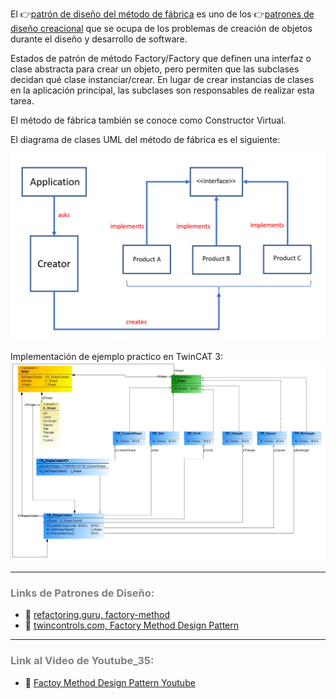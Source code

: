 
El 👉[patrón de diseño del método de fábrica](https://refactoring.guru/design-patterns/factory-method) es uno de los 👉[patrones de diseño creacional](https://refactoring.guru/design-patterns/creational-patterns) que se ocupa de los problemas de creación de objetos durante el diseño y desarrollo de software. 

Estados de patrón de método Factory/Factory que definen una interfaz o clase abstracta para crear un objeto, pero permiten que las subclases decidan qué clase instanciar/crear. En lugar de crear instancias de clases en la aplicación principal, las subclases son responsables de realizar esta tarea. 

El método de fábrica también se conoce como Constructor Virtual.

El diagrama de clases UML del método de fábrica es el siguiente: 

![Factoy Method Design Pattern0](../imagenes/Design_Pattern__Creational_Factory_Method_0.JPG)

Implementación de ejemplo practico en TwinCAT 3:
![Factoy Method Design Pattern1](../imagenes/Design_Pattern__Creational_Factory_Method.JPG)

***
### <span style="color:grey">Links de Patrones de Diseño:</span>
- 🔗 [refactoring.guru, factory-method](https://refactoring.guru/design-patterns/factory-method)
- 🔗 [twincontrols.com, Factory Method Design Pattern](https://www.twincontrols.com/community/twincat-knowledgebase/factory-method-design-pattern/)
***
### <span style="color:grey">Link al Video de Youtube_35:</span>
- 🔗 [Factoy Method Design Pattern Youtube]()